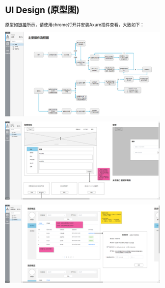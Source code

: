 # UI Design (原型图)

原型如[链接](prototype/index.html)所示，请使用chrome打开并安装Axure插件查看，大致如下：

![1561280259850](原型图示例.png)

![1561280285699](原型图示例（用户端）.png)

![1561280309910](原型图示例（客户端）.png)